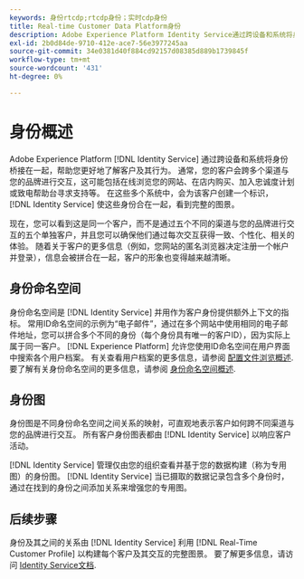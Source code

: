 ```yaml
---
keywords: 身份rtcdp;rtcdp身份；实时cdp身份
title: Real-time Customer Data Platform身份
description: Adobe Experience Platform Identity Service通过跨设备和系统将身份桥接在一起，帮助您更好地了解客户及其行为。
exl-id: 2b0d84de-9710-412e-ace7-56e3977245aa
source-git-commit: 34e0381d40f884cd92157d08385d889b1739845f
workflow-type: tm+mt
source-wordcount: '431'
ht-degree: 0%

---
```


# 身份概述

Adobe Experience Platform [!DNL Identity Service] 通过跨设备和系统将身份桥接在一起，帮助您更好地了解客户及其行为。 通常，您的客户会跨多个渠道与您的品牌进行交互，这可能包括在线浏览您的网站、在店内购买、加入忠诚度计划或致电帮助台寻求支持等。 在这些多个系统中，会为该客户创建一个标识， [!DNL Identity Service] 使这些身份合在一起，看到完整的图景。

现在，您可以看到这是同一个客户，而不是通过五个不同的渠道与您的品牌进行交互的五个单独客户，并且您可以确保他们通过每次交互获得一致、个性化、相关的体验。 随着关于客户的更多信息（例如，您网站的匿名浏览器决定注册一个帐户并登录），信息会被拼合在一起，客户的形象也变得越来越清晰。

## 身份命名空间

身份命名空间是 [!DNL Identity Service] 并用作为客户身份提供额外上下文的指标。 常用ID命名空间的示例为“电子邮件”，通过在多个网站中使用相同的电子邮件地址，您可以拼合多个不同的身份（每个身份具有唯一的客户ID），因为实际上属于同一客户。 [!DNL Experience Platform] 允许您使用ID命名空间在用户界面中搜索各个用户档案。 有关查看用户档案的更多信息，请参阅 [配置文件浏览概述](profile-browse.md). 要了解有关身份命名空间的更多信息，请参阅 [身份命名空间概述](../../identity-service/namespaces.md).

## 身份图

身份图是不同身份命名空间之间关系的映射，可直观地表示客户如何跨不同渠道与您的品牌进行交互。 所有客户身份图表都由 [!DNL Identity Service] 以响应客户活动。

[!DNL Identity Service] 管理仅由您的组织查看并基于您的数据构建（称为专用图）的身份图。 [!DNL Identity Service] 当已摄取的数据记录包含多个身份时，通过在找到的身份之间添加关系来增强您的专用图。

## 后续步骤

身份及其之间的关系由 [!DNL Identity Service] 利用 [!DNL Real-Time Customer Profile] 以构建每个客户及其交互的完整图景。 要了解更多信息，请访问 [Identity Service文档](../../identity-service/home.md).
